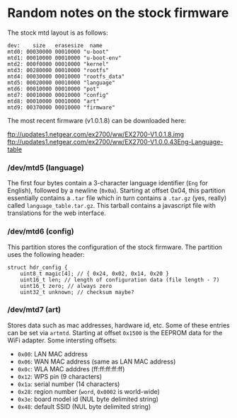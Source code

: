 Random notes on the stock firmware
==================================

The stock mtd layout is as follows:
````
dev:    size   erasesize  name
mtd0: 00030000 00010000 "u-boot"
mtd1: 00010000 00010000 "u-boot-env"
mtd2: 000f0000 00010000 "kernel"
mtd3: 00280000 00010000 "rootfs"
mtd4: 00030000 00010000 "rootfs_data"
mtd5: 00020000 00010000 "language"
mtd6: 00010000 00010000 "pot"
mtd7: 00010000 00010000 "config"
mtd8: 00010000 00010000 "art"
mtd9: 00370000 00010000 "firmware"
````

The most recent firmware (v1.0.1.8) can be downloaded here:

ftp://updates1.netgear.com/ex2700/ww/EX2700-V1.0.1.8.img
ftp://updates1.netgear.com/ex2700/ww/EX2700-V1.0.0.43Eng-Language-table

### /dev/mtd5 (language)

The first four bytes contain a 3-character language identifier (`Eng` for
English), followed by a newline (`0x0a`). Starting at offset 0x04, this 
partition essentially contains a `.tar` file which in turn contains a
`.tar.gz` (yes, really) called `language_table.tar.gz`. This tarball contains
a javascript file with translations for the web interface.

### /dev/mtd6 (config)

This partition stores the configuration of the stock firmware. The partition
uses the following header:

````
struct hdr_config {
	uint8_t magic[4]; // { 0x24, 0x02, 0x14, 0x20 }
	uint16_t len; // length of configuration data (file length - 7)
	uint16_t zero; // always zero
	uint32_t unknown; // checksum maybe?
````

### /dev/mtd7 (art)

Stores data such as mac addresses, hardware id, etc. Some of these entries can
be set via `artmtd`. Starting at offset `0x1500` is the EEPROM data for the WiFi
adapter. Some intersting offsets:

* `0x00`: LAN MAC address
* `0x06`: WAN MAC address (same as LAN MAC address)
* `0x0c`: WLA MAC adddres (ff:ff:ff:ff:ff)
* `0x12`: WPS pin (9 characters)
* `0x1a`: serial number (14 characters)
* `0x28`: region number (`word`, `0x0002` is world-wide)
* `0x3e`: board model id (NUL byte delimited string)
* `0x48`: default SSID (NUL byte delimited string)


